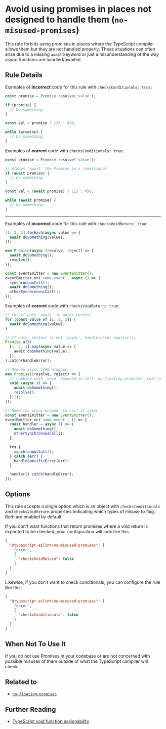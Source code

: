 # Avoid using promises in places not designed to handle them (`no-misused-promises`)

This rule forbids using promises in places where the TypeScript compiler
allows them but they are not handled properly. These situations can often arise
due to a missing `await` keyword or just a misunderstanding of the way async
functions are handled/awaited.

## Rule Details

Examples of **incorrect** code for this rule with `checksConditionals: true`:

```ts
const promise = Promise.resolve('value');

if (promise) {
  // Do something
}

const val = promise ? 123 : 456;

while (promise) {
  // Do something
}
```

Examples of **correct** code with `checksConditionals: true`:

```ts
const promise = Promise.resolve('value');

// Always `await` the Promise in a conditional
if (await promise) {
  // Do something
}

const val = (await promise) ? 123 : 456;

while (await promise) {
  // Do something
}
```

---

Examples of **incorrect** code for this rule with `checksVoidReturn: true`:

```ts
[1, 2, 3].forEach(async value => {
  await doSomething(value);
});

new Promise(async (resolve, reject) => {
  await doSomething();
  resolve();
});

const eventEmitter = new EventEmitter();
eventEmitter.on('some-event', async () => {
  synchronousCall();
  await doSomething();
  otherSynchronousCall();
});
```

Examples of **correct** code with `checksVoidReturn: true`:

```ts
// for-of puts `await` in outer context
for (const value of [1, 2, 3]) {
  await doSomething(value);
}

// If outer context is not `async`, handle error explicitly
Promise.all(
  [1, 2, 3].map(async value => {
    await doSomething(value);
  }),
).catch(handleError);

// Use an async IIFE wrapper
new Promise((resolve, reject) => {
  // combine with `void` keyword to tell `no-floating-promises` rule to ignore unhandled rejection
  void (async () => {
    await doSomething();
    resolve();
  })();
});

// Name the async wrapper to call it later
const eventEmitter = new EventEmitter();
eventEmitter.on('some-event', () => {
  const handler = async () => {
    await doSomething();
    otherSynchronousCall();
  };

  try {
    synchronousCall();
  } catch (err) {
    handleSpecificError(err);
  }

  handler().catch(handleError);
});
```

## Options

This rule accepts a single option which is an object with `checksConditionals`
and `checksVoidReturn` properties indicating which types of misuse to flag.
Both are enabled by default

If you don't want functions that return promises where a void return is
expected to be checked, your configuration will look like this:

```json
{
  "@typescript-eslint/no-misused-promises": [
    "error",
    {
      "checksVoidReturn": false
    }
  ]
}
```

Likewise, if you don't want to check conditionals, you can configure the rule
like this:

```json
{
  "@typescript-eslint/no-misused-promises": [
    "error",
    {
      "checksConditionals": false
    }
  ]
}
```

## When Not To Use It

If you do not use Promises in your codebase or are not concerned with possible
misuses of them outside of what the TypeScript compiler will check.

## Related to

- [`no-floating-promises`](./no-floating-promises.md)

## Further Reading

- [TypeScript void function assignability](https://github.com/Microsoft/TypeScript/wiki/FAQ#why-are-functions-returning-non-void-assignable-to-function-returning-void)
